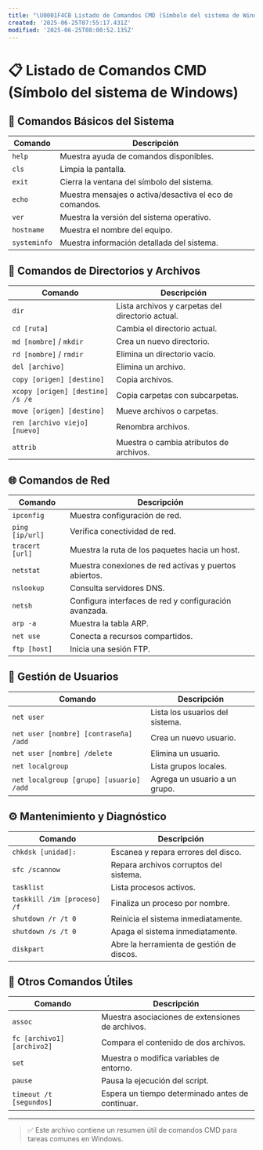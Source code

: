 ```yaml
---
title: "\U0001F4CB Listado de Comandos CMD (Símbolo del sistema de Windows)"
created: '2025-06-25T07:55:17.431Z'
modified: '2025-06-25T08:00:52.135Z'
---
```


# 📋 Listado de Comandos CMD (Símbolo del sistema de Windows)

## 🔧 Comandos Básicos del Sistema
| Comando     | Descripción                                            |
|-------------|--------------------------------------------------------|
| `help`      | Muestra ayuda de comandos disponibles.                |
| `cls`       | Limpia la pantalla.                                   |
| `exit`      | Cierra la ventana del símbolo del sistema.            |
| `echo`      | Muestra mensajes o activa/desactiva el eco de comandos. |
| `ver`       | Muestra la versión del sistema operativo.             |
| `hostname`  | Muestra el nombre del equipo.                         |
| `systeminfo`| Muestra información detallada del sistema.            |

## 📁 Comandos de Directorios y Archivos
| Comando                         | Descripción                                          |
|---------------------------------|------------------------------------------------------|
| `dir`                           | Lista archivos y carpetas del directorio actual.     |
| `cd [ruta]`                     | Cambia el directorio actual.                         |
| `md [nombre]` / `mkdir`         | Crea un nuevo directorio.                            |
| `rd [nombre]` / `rmdir`         | Elimina un directorio vacío.                         |
| `del [archivo]`                 | Elimina un archivo.                                  |
| `copy [origen] [destino]`       | Copia archivos.                                      |
| `xcopy [origen] [destino] /s /e`| Copia carpetas con subcarpetas.                      |
| `move [origen] [destino]`       | Mueve archivos o carpetas.                           |
| `ren [archivo viejo] [nuevo]`   | Renombra archivos.                                   |
| `attrib`                        | Muestra o cambia atributos de archivos.              |

## 🌐 Comandos de Red
| Comando         | Descripción                                               |
|-----------------|-----------------------------------------------------------|
| `ipconfig`      | Muestra configuración de red.                             |
| `ping [ip/url]` | Verifica conectividad de red.                             |
| `tracert [url]` | Muestra la ruta de los paquetes hacia un host.            |
| `netstat`       | Muestra conexiones de red activas y puertos abiertos.     |
| `nslookup`      | Consulta servidores DNS.                                  |
| `netsh`         | Configura interfaces de red y configuración avanzada.     |
| `arp -a`        | Muestra la tabla ARP.                                     |
| `net use`       | Conecta a recursos compartidos.                           |
| `ftp [host]`    | Inicia una sesión FTP.                                    |

## 👤 Gestión de Usuarios
| Comando                                      | Descripción                            |
|----------------------------------------------|----------------------------------------|
| `net user`                                   | Lista los usuarios del sistema.        |
| `net user [nombre] [contraseña] /add`        | Crea un nuevo usuario.                 |
| `net user [nombre] /delete`                  | Elimina un usuario.                    |
| `net localgroup`                             | Lista grupos locales.                  |
| `net localgroup [grupo] [usuario] /add`      | Agrega un usuario a un grupo.          |

## ⚙️ Mantenimiento y Diagnóstico
| Comando                  | Descripción                                       |
|--------------------------|---------------------------------------------------|
| `chkdsk [unidad]:`       | Escanea y repara errores del disco.              |
| `sfc /scannow`           | Repara archivos corruptos del sistema.           |
| `tasklist`               | Lista procesos activos.                          |
| `taskkill /im [proceso] /f`| Finaliza un proceso por nombre.               |
| `shutdown /r /t 0`       | Reinicia el sistema inmediatamente.              |
| `shutdown /s /t 0`       | Apaga el sistema inmediatamente.                 |
| `diskpart`               | Abre la herramienta de gestión de discos.        |

## 🧪 Otros Comandos Útiles
| Comando                    | Descripción                                         |
|----------------------------|-----------------------------------------------------|
| `assoc`                    | Muestra asociaciones de extensiones de archivos.   |
| `fc [archivo1] [archivo2]` | Compara el contenido de dos archivos.              |
| `set`                      | Muestra o modifica variables de entorno.           |
| `pause`                    | Pausa la ejecución del script.                     |
| `timeout /t [segundos]`    | Espera un tiempo determinado antes de continuar.   |

---

> ✅ Este archivo contiene un resumen útil de comandos CMD para tareas comunes en Windows.
